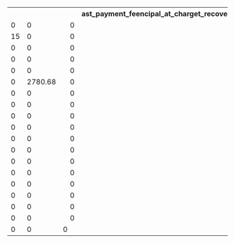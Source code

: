 
<table>
<tr>
<th></th>
<th></th>
<th></th>
<th></th>
<th>ast_payment_feencipal_at_charget_recovery_amolast_recovery_datast_recovery_feebegin_int_balanc</th>
<th></th>
<th colspan="2"></th>
</tr>
<tr>
<td>0</td>
<td>0</td>
<td></td>
<td>0</td>
<td></td>
<td>0</td>
<td></td>
<td>0</td>
</tr>
<tr>
<td>15</td>
<td>0</td>
<td></td>
<td>0</td>
<td></td>
<td>0</td>
<td></td>
<td>0</td>
</tr>
<tr>
<td>0</td>
<td>0</td>
<td></td>
<td>0</td>
<td></td>
<td>0</td>
<td></td>
<td>98.12</td>
</tr>
<tr>
<td>0</td>
<td>0</td>
<td></td>
<td>0</td>
<td></td>
<td>0</td>
<td></td>
<td>98.12</td>
</tr>
<tr>
<td>0</td>
<td>0</td>
<td></td>
<td>0</td>
<td></td>
<td>0</td>
<td></td>
<td>98.12</td>
</tr>
<tr>
<td>0</td>
<td>2780.68</td>
<td></td>
<td>0</td>
<td></td>
<td>0</td>
<td></td>
<td>98.12</td>
</tr>
<tr>
<td>0</td>
<td>0</td>
<td></td>
<td>0</td>
<td></td>
<td>0</td>
<td></td>
<td>98.12</td>
</tr>
<tr>
<td>0</td>
<td>0</td>
<td></td>
<td>0</td>
<td></td>
<td>0</td>
<td></td>
<td>98.12</td>
</tr>
<tr>
<td>0</td>
<td>0</td>
<td></td>
<td>0</td>
<td></td>
<td>0</td>
<td></td>
<td>98.12</td>
</tr>
<tr>
<td>0</td>
<td>0</td>
<td></td>
<td>0</td>
<td></td>
<td>0</td>
<td></td>
<td>98.12</td>
</tr>
<tr>
<td>0</td>
<td>0</td>
<td></td>
<td>0</td>
<td></td>
<td>0</td>
<td></td>
<td>98.12</td>
</tr>
<tr>
<td>0</td>
<td>0</td>
<td></td>
<td>0</td>
<td></td>
<td>0</td>
<td></td>
<td>98.12</td>
</tr>
<tr>
<td>0</td>
<td>0</td>
<td></td>
<td>0</td>
<td></td>
<td>0</td>
<td></td>
<td>98.12</td>
</tr>
<tr>
<td>0</td>
<td>0</td>
<td></td>
<td>0</td>
<td></td>
<td>0</td>
<td></td>
<td>98.12</td>
</tr>
<tr>
<td>0</td>
<td>0</td>
<td></td>
<td>0</td>
<td></td>
<td>0</td>
<td></td>
<td>98.12</td>
</tr>
<tr>
<td>0</td>
<td>0</td>
<td></td>
<td>0</td>
<td></td>
<td>0</td>
<td></td>
<td>98.12</td>
</tr>
<tr>
<td>0</td>
<td>0</td>
<td></td>
<td>0</td>
<td></td>
<td>0</td>
<td></td>
<td>98.12</td>
</tr>
<tr>
<td>0</td>
<td>0</td>
<td></td>
<td>0</td>
<td></td>
<td>0</td>
<td></td>
<td>98.12</td>
</tr>
<tr>
<td>0</td>
<td>0</td>
<td colspan="2">0</td>
<td></td>
<td>0</td>
<td></td>
<td>98.12</td>
</tr>
</table>


<!-- PageBreak -->

